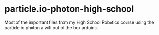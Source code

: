 # particle.io-photon-high-school
Most of the important files from my High School Robotics course using the particle.io photon a wifi out of the box arduino.
